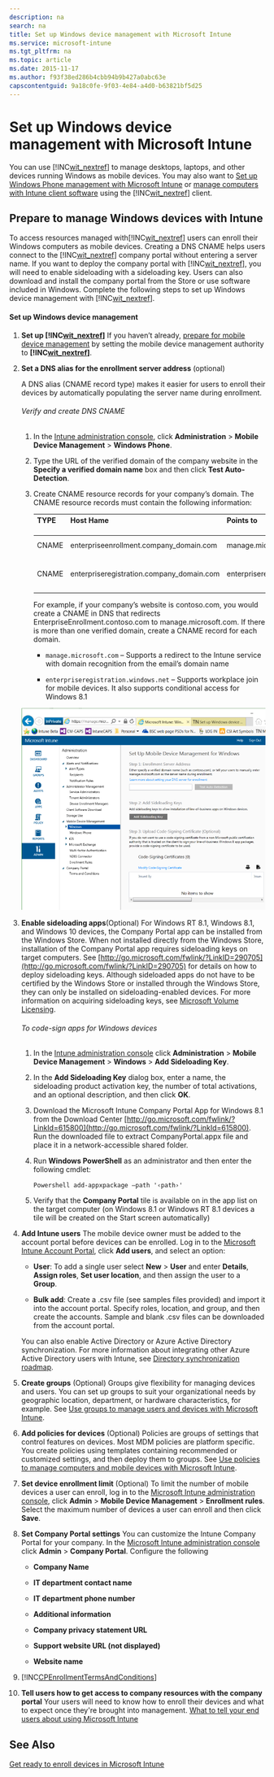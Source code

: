 ```yaml
---
description: na
search: na
title: Set up Windows device management with Microsoft Intune
ms.service: microsoft-intune
ms.tgt_pltfrm: na
ms.topic: article
ms.date: 2015-11-17
ms.author: f93f38ed286b4cbb94b9b427a0abc63e
capscontentguid: 9a18c0fe-9f03-4e84-a4d0-b63821bf5d25
---
```

# Set up Windows device management with Microsoft Intune
You can use  [!INC[wit_nextref](../Token/wit_nextref_md.md)] to manage desktops, laptops, and other devices running Windows as mobile devices. You may also want to [Set up Windows Phone management with Microsoft Intune](../Topic/Set_up_Windows_Phone_management_with_Microsoft_Intune.md) or [manage computers with Intune client software](http://technet.microsoft.com/library/dn646959.aspx) using the [!INC[wit_nextref](../Token/wit_nextref_md.md)] client.

## Prepare to manage Windows devices with Intune
To access resources managed with[!INC[wit_nextref](../Token/wit_nextref_md.md)] users can enroll their Windows computers as mobile devices.  Creating a DNS CNAME helps users connect to the [!INC[wit_nextref](../Token/wit_nextref_md.md)] company portal without entering a server name. If you want to deploy the company portal with [!INC[wit_nextref](../Token/wit_nextref_md.md)], you will need to enable sideloading with a sideloading key.   Users can also download and install the company portal from the Store or use software included in Windows. Complete the following steps to set up Windows device management with [!INC[wit_nextref](../Token/wit_nextref_md.md)].

#### Set up Windows device management

1. **Set up [!INC[wit_nextref](../Token/wit_nextref_md.md)]**
   If you haven’t already, [prepare for mobile device management](https://technet.microsoft.com/library/mt346013.aspx) by setting the mobile device management authority to **[!INC[wit_nextref](../Token/wit_nextref_md.md)]**.

2. **Set a DNS alias for the enrollment server address** (optional)

   A DNS alias (CNAME record type) makes it easier for users to enroll their devices by automatically populating the server name during enrollment.

   ###### Verify and create DNS CNAME

   1. In the [Intune administration console](http://manage.microsoft.com), click **Administration** &gt; **Mobile Device Management** &gt; **Windows Phone**.

   2. Type the URL of the verified domain of the company website in the **Specify a verified domain name** box and then click **Test Auto-Detection**.

   3. Create CNAME resource records for your company’s domain. The CNAME resource records must contain the following information:

      |TYPE <br /> <br />|Host Hame <br /> <br />|Points to <br /> <br />|TTL <br /> <br />|
      |--------|-------------|-------------|-------|
      |CNAME <br /> <br />|enterpriseenrollment.company_domain.com <br /> <br />|manage.microsoft.com <br /> <br />|1 Hour <br /> <br />|
      |CNAME <br /> <br />|enterpriseregistration.company_domain.com <br /> <br />|enterpriseregistration.windows.net <br /> <br />|1 Hour <br /> <br />|
      For example, if your company’s website is contoso.com, you would create a CNAME in DNS that redirects EnterpriseEnrollment.contoso.com to manage.microsoft.com. If there is more than one verified domain, create a CNAME record for each domain.

      - `manage.microsoft.com` – Supports a redirect to the Intune service with domain recognition from the email’s domain name

      - `enterpriseregistration.windows.net` – Supports workplace join for mobile devices. It also supports conditional access for Windows 8.1

   ![](../Image/Windows_Device_Enrollment.bmp)

3. **Enable sideloading apps**(Optional)
   For Windows RT 8.1,  Windows 8.1, and  Windows 10 devices, the Company Portal app can be installed from the Windows Store. When not installed directly from the Windows Store, installation of the Company Portal app requires sideloading keys on target computers. See [http://go.microsoft.com/fwlink/?LinkID=290705](http://go.microsoft.com/fwlink/?LinkID=290705) for details on how to deploy sideloading keys. Although sideloaded apps do not have to be certified by the Windows Store or installed through the Windows Store, they can only be installed on sideloading-enabled devices. For more information on acquiring sideloading keys, see [Microsoft Volume Licensing](http://go.microsoft.com/fwlink/?LinkId=264711).

   ###### To code-sign apps for Windows devices

   1. In the [Intune administration console](http://manage.microsoft.com) click **Administration** &gt; **Mobile Device Management** &gt; **Windows** &gt; **Add Sideloading Key**.

   2. In the **Add Sideloading Key** dialog box, enter a name, the sideloading product activation key, the number of total activations, and an optional description, and then click **OK**.

   3. Download the Microsoft Intune Company Portal App for Windows 8.1 from the Download Center [http://go.microsoft.com/fwlink/?LinkId=615800](http://go.microsoft.com/fwlink/?LinkId=615800). Run the downloaded file to extract CompanyPortal.appx file and place it in a network-accessible shared folder.

   4. Run **Windows PowerShell** as an administrator and then enter the following cmdlet:

      ```
      Powershell add-appxpackage –path '‹path›'
      ```

   5. Verify that the **Company Portal** tile is available on in the app list on the target computer (on Windows 8.1 or Windows RT 8.1 devices a tile will be created on the Start screen automatically)

4. **Add Intune users**
   The mobile device owner must be added to the account portal before devices can be enrolled. Log in to the [Microsoft Intune Account Portal](http://go.microsoft.com/fwlink/?LinkId=698854), click **Add users**, and select an option:

   - **User**: To add a single user select **New** &gt; **User** and enter **Details**, **Assign roles**, **Set user location**, and then assign the user to a **Group**.

   - **Bulk add**: Create a .csv file (see samples files provided) and import it into the account portal. Specify roles, location, and group, and then create the accounts. Sample and blank .csv files can be downloaded from the account portal.

   You can also enable Active Directory or Azure Active Directory synchronization. For more information about integrating other Azure Active Directory users with Intune, see [Directory synchronization roadmap](http://go.microsoft.com/fwlink/?LinkId=511540).

5. **Create groups**  (Optional)
   Groups give flexibility for managing devices and users. You can set up groups to suit your organizational needs by geographic location, department, or hardware characteristics, for example.   See [Use groups to manage users and devices with Microsoft Intune](../Topic/Use_groups_to_manage_users_and_devices_with_Microsoft_Intune.md).

6. **Add policies for devices** (Optional)
   Policies are groups of settings that control features on devices. Most MDM policies are platform specific. You create policies using templates  containing recommended or customized settings, and then deploy them to groups. See [Use policies to manage computers and mobile devices with Microsoft Intune](../Topic/Use_policies_to_manage_computers_and_mobile_devices_with_Microsoft_Intune.md).

7. **Set device enrollment limit** (Optional) 
   To limit the number of mobile devices a user can enroll, log in to the [Microsoft Intune administration console](http://manage.microsoft.com), click **Admin** &gt; **Mobile Device Management** &gt; **Enrollment rules**. Select the maximum number of devices a user can enroll and then click **Save**.

8. **Set Company Portal settings** 
    You can customize the Intune Company Portal for your company. In the [Microsoft Intune administration console](http://manage.microsoft.com) click **Admin** &gt; **Company Portal**. Configure the following

   - **Company Name**

   - **IT department contact name**

   - **IT department phone number**

   - **Additional information**

   - **Company privacy statement URL**

   - **Support website URL (not displayed)**

   - **Website name**

9. [!INC[CPEnrollmentTermsAndConditions](../Token/CPEnrollmentTermsAndConditions_md.md)]

10. **Tell users how to get access to company resources with the company portal**
   Your users will need to know how to enroll their devices and what to expect once they're brought into management. [What to tell your end users about using Microsoft Intune](../Topic/What_to_tell_your_end_users_about_using_Microsoft_Intune.md)

## See Also
[Get ready to enroll devices in Microsoft Intune](../Topic/Get_ready_to_enroll_devices_in_Microsoft_Intune.md)

